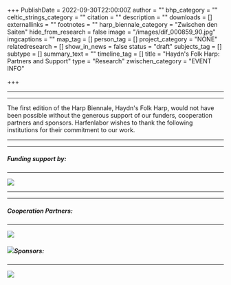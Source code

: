 +++
PublishDate = 2022-09-30T22:00:00Z
author = ""
bhp_category = ""
celtic_strings_category = ""
citation = ""
description = ""
downloads = []
externallinks = ""
footnotes = ""
harp_biennale_category = "Zwischen den Saiten"
hide_from_research = false
image = "/images/dif_000859_90.jpg"
imgcaptions = ""
map_tag = []
person_tag = []
project_category = "NONE"
relatedresearch = []
show_in_news = false
status = "draft"
subjects_tag = []
subtype = []
summary_text = ""
timeline_tag = []
title = "Haydn's Folk Harp: Partners and Support"
type = "Research"
zwischen_category = "EVENT INFO"

+++
***

***

The first edition of the Harp Biennale, Haydn's Folk Harp, would not have been possible without the generous support of our funders, cooperation partners and sponsors. Harfenlabor wishes to thank the following institutions for their commitment to our work. 

***

***

##### Funding support by:

***

![](/images/funding-logos.png)

***

***

##### Cooperation Partners:

***

![](/images/coop-logos.png)

##### ![](/images/_2_coop-logos-2.png)Sponsors:

***

![](/images/sponsors.png)